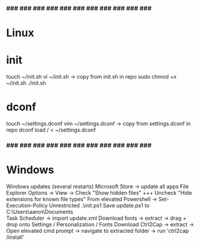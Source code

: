 ### ### ### ### ### ### ### ### ### ### ### ### ###
#                   Linux                         #

# init
touch ~/init.sh
vi ~/init.sh -> copy from init.sh in repo
sudo chmod +x ~/init.sh
./init.sh

# dconf
touch ~/settings.dconf
vim ~/settings.dconf -> copy from settings.dconf in repo
dconf load / < ~/settings.dconf


### ### ### ### ### ### ### ### ### ### ### ### ###
#                    Windows                      #

Windows updates (several restarts)
Microsoft Store -> update all apps
File Explorer Options -> View -> Check "Show hidden files" +++ Uncheck "Hide extensions for known file types"
From elevated Powershell -> Set-Execution-Policy Unrestricted
.\init.ps1
Save update.ps1 to C:\Users\aaron\Documents\
Task Scheduler → import update.xml
Download fonts -> extract -> drag + drop onto Settings / Personalization / Fonts
Download Ctrl2Cap -> extract -> Open elevated cmd prompt -> navigate to extracted folder -> run 'ctrl2cap /install'
